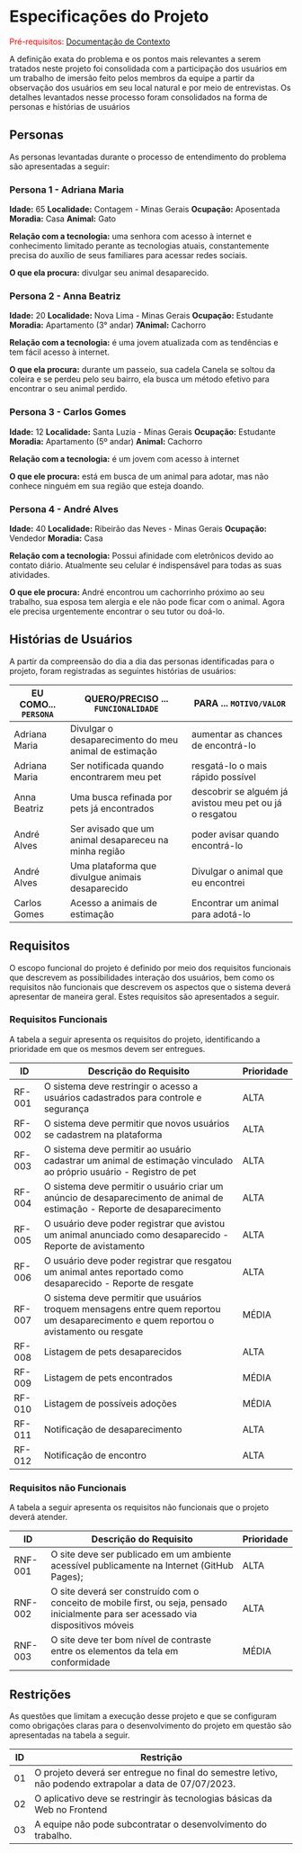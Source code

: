 # Especificações do Projeto

<span style="color:red">Pré-requisitos: <a href="1-Documentação de Contexto.md"> Documentação de Contexto</a></span>

A definição exata do problema e os pontos mais relevantes a serem tratados neste projeto foi consolidada com a participação dos usuários em um trabalho de imersão feito pelos membros da equipe a partir da observação dos usuários em seu local natural e por meio de entrevistas. Os detalhes levantados nesse processo foram consolidados na forma de personas e histórias de usuários


## Personas

As personas levantadas durante o processo de entendimento do problema são apresentadas a seguir:

### Persona 1 - Adriana Maria
**Idade:** 65
**Localidade:** Contagem - Minas Gerais
**Ocupação:** Aposentada
**Moradia:** Casa
**Animal:** Gato

**Relação com a tecnologia:** uma senhora com acesso à internet e conhecimento limitado perante as tecnologias atuais, constantemente precisa do auxílio de seus familiares para acessar redes sociais.

**O que ela procura:** divulgar seu animal desaparecido.

### Persona 2 - Anna Beatriz
**Idade:** 20
**Localidade:** Nova Lima - Minas Gerais
**Ocupação:** Estudante
**Moradia:** Apartamento (3° andar)
**7Animal:** Cachorro

**Relação com a tecnologia:** é uma jovem atualizada com as tendências e tem fácil acesso à internet.

**O que ela procura:** durante um passeio, sua cadela Canela se soltou da coleira e se perdeu pelo seu bairro, ela busca um método efetivo para encontrar o seu animal perdido.

### Persona 3 - Carlos Gomes
**Idade:** 12
**Localidade:** Santa Luzia - Minas Gerais
**Ocupação:** Estudante
**Moradia:** Apartamento (5º andar)
**Animal:** Cachorro

**Relação com a tecnologia:** é um jovem com acesso à internet

**O que ele procura:** está em busca de um animal para adotar, mas não conhece ninguém em
sua região que esteja doando.

### Persona 4 - André Alves
**Idade:** 40
**Localidade:** Ribeirão das Neves - Minas Gerais
**Ocupação:** Vendedor
**Moradia:** Casa

**Relação com a tecnologia:** Possui afinidade com eletrônicos devido ao contato diário. Atualmente seu celular é indispensável para todas as suas atividades.

**O que ele procura:** André encontrou um cachorrinho próximo ao seu trabalho, sua esposa tem alergia e ele não pode ficar com o animal. Agora ele precisa urgentemente encontrar o seu tutor ou doá-lo.


## Histórias de Usuários

A partir da compreensão do dia a dia das personas identificadas para o projeto, foram registradas as seguintes histórias de usuários:

|EU COMO... `PERSONA`| QUERO/PRECISO ... `FUNCIONALIDADE` |PARA ... `MOTIVO/VALOR`                 |
|--------------------|------------------------------------|----------------------------------------|
| Adriana Maria      | Divulgar o desaparecimento do meu animal de estimação | aumentar as chances de encontrá-lo |
| Adriana Maria      | Ser notificada quando encontrarem meu pet | resgatá-lo o mais rápido possível |
| Anna Beatriz       | Uma busca refinada por pets já encontrados    | descobrir se alguém já avistou meu pet ou já o resgatou |
| André Alves        | Ser avisado que um animal desapareceu na minha região | poder avisar quando encontrá-lo |
| André Alves        | Uma plataforma que divulgue animais desaparecido | Divulgar o animal que eu encontrei |
| Carlos Gomes       | Acesso a animais de estimação      | Encontrar um animal para adotá-lo |


## Requisitos

O escopo funcional do projeto é definido por meio dos requisitos funcionais que descrevem as possibilidades interação dos usuários, bem como os requisitos não funcionais que descrevem os aspectos que o sistema deverá apresentar de maneira geral. Estes requisitos são apresentados a seguir.

### Requisitos Funcionais

A tabela a seguir apresenta os requisitos do projeto, identificando a prioridade em que os mesmos devem ser entregues.

|ID    | Descrição do Requisito  | Prioridade |
|------|-----------------------------------------|----|
|RF-001| O sistema deve restringir o acesso a usuários cadastrados para controle e segurança | ALTA |
|RF-002| O sistema deve permitir que novos usuários se cadastrem na plataforma   | ALTA |
|RF-003| O sistema deve permitir ao usuário cadastrar um animal de estimação vinculado ao próprio usuário - Registro de pet   | ALTA |
|RF-004| O sistema deve permitir o usuário criar um anúncio de desaparecimento de animal de estimação - Reporte de desaparecimento   | ALTA |
|RF-005| O usuário deve poder registrar que avistou um animal anunciado como desaparecido - Reporte de avistamento   | ALTA |
|RF-006| O usuário deve poder registrar que resgatou um animal antes reportado como desaparecido - Reporte de resgate   | ALTA |
|RF-007| O sistema deve permitir que usuários troquem mensagens entre quem reportou um desaparecimento e quem reportou o avistamento ou resgate   | MÉDIA |
|RF-008| Listagem de pets desaparecidos   | ALTA |
|RF-009| Listagem de pets encontrados   | MÉDIA |
|RF-010| Listagem de possíveis adoções   | MÉDIA |
|RF-011| Notificação de desaparecimento   | ALTA |
|RF-012| Notificação de encontro   | ALTA |


### Requisitos não Funcionais

A tabela a seguir apresenta os requisitos não funcionais que o projeto deverá atender.

|ID     | Descrição do Requisito  |Prioridade |
|-------|-------------------------|----|
|RNF-001| O site deve ser publicado em um ambiente acessível publicamente na Internet (GitHub Pages); | ALTA | 
|RNF-002| O site deverá ser construído com o conceito de mobile first, ou seja, pensado inicialmente para ser acessado via dispositivos móveis |  ALTA | 
|RNF-003| O site deve ter bom nível de contraste entre os elementos da tela em conformidade |  MÉDIA | 


## Restrições

As questões que limitam a execução desse projeto e que se configuram como obrigações claras para o desenvolvimento do projeto em questão são apresentadas na tabela a seguir.

|ID| Restrição                                             |
|--|-------------------------------------------------------|
|01| O projeto deverá ser entregue no final do semestre letivo, não podendo extrapolar a data de 07/07/2023. |
|02| O aplicativo deve se restringir às tecnologias básicas da Web no Frontend        |
|03| A equipe não pode subcontratar o desenvolvimento do trabalho.       |

